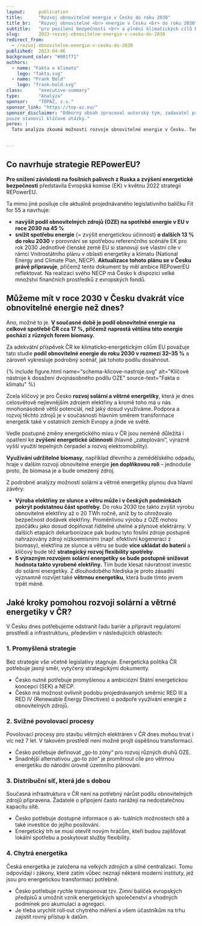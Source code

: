 ```yaml
---
layout:     publication
title:      "Rozvoj obnovitelné energie v Česku do roku 2030"
title_br:   "Rozvoj obnovitelné <br> energie v Česku <br> do roku 2030"
subtitle:   "pro posílení bezpečnosti <br> a plnění klimatických cílů EU"
slug:       2023-rozvoj-obnovitelne-energie-v-cesku-do-2030
redirect_from:
  - /rozvoj-obnovitelne-energie-v-cesku-do-2030
published:  2023-04-06
background_color: "#001f71"
authors:
  - name: "Fakta o klimatu"
    logo: "fakta.svg"
  - name: "Frank Bold"
    logo: "frank-bold.svg"
class:      "executive-summary"
type:       "Analýza"
sponsor:    "TOPAZ, z.s."
sponsor_link: "https://top-az.eu/"
sponsor_disclaimer: "Odborný obsah zpracoval autorský tým, zadavatel pro tuto analýzu
pouze stanovil klíčové otázky."
perex: |
  Tato analýza zkoumá možnosti rozvoje obnovitelné energie v Česku. Ten je jednak klíčový pro dekarbonizaci naší společnosti a jednak snižuje naši závislost na fosilních palivech a tím posiluje naši energetickou bezpečnost a chrání nás před budoucími výkyvy v cenách energií. Podle strategie REPowerEU a návazné unijní legislativy stojí Česko před výzvou – do roku 2030 využití obnovitelné energie zdvojnásobit.


---
```


## Co navrhuje strategie REPowerEU?

**Pro snížení závislosti na fosilních palivech z Ruska a zvýšení energetické bezpečnosti** představila Evropská komise (EK) v květnu 2022 strategii REPowerEU.

Ta mimo jiné posiluje cíle aktuálně projednávaného legislativního balíčku Fit for 55 a navrhuje:
* **navýšit podíl obnovitelných zdrojů (OZE) na spotřebě energie v EU v roce 2030 na 45 %**
* **snížit spotřebu energie** (= zvýšit energetickou účinnost) **o dalších 13 % do roku 2030** v porovnání se spotřebou referenčního scénáře EK pro rok 2030
Jednotlivé členské země EU si stanovují své vlastní cíle v rámci Vnitrostátního plánu v oblasti energetiky a klimatu (National Energy and Climate Plan, NECP). **Aktualizace tohoto plánu se v Česku právě připravuje**, přičemž tento dokument by měl ambice REPowerEU reflektovat. Na realizaci svého NECP má Česko k dispozici velké množství finančních prostředků z evropských fondů.

## Můžeme mít v roce 2030 v Česku dvakrát více obnovitelné energie než dnes?

Ano, možné to je. **V současné době je podíl obnovitelné energie na celkové spotřebě ČR cca 17 %, přičemž naprostá většina této energie pochází z různých forem biomasy.**

Za adekvátní příspěvek ČR ke klimaticko‐energetickým cílům EU považuje tato studie **podíl obnovitelné energie do roku 2030 v rozmezí 32–35 %** a zároveň vykresluje podrobný scénář, jak tohoto podílu dosáhnout.

{% include figure.html
    name="schema-klicove-nastroje.svg"
    alt="Klíčové nástroje k dosažení dvojnásobného podílu OZE"
    source-text="Fakta o klimatu"
%}

Zcela klíčový je pro Česko **rozvoj solární a větrné energetiky**, která je dnes celosvětově nejlevnějším zdrojem elektřiny a kromě toho má u nás mnohonásobně větší potenciál, než jaký dosud využíváme. Podpora a rozvoj těchto zdrojů je v současnosti hlavním směrem transformace energetik také v ostatních zemích Evropy a jinde ve světě.

Vedle postupné změny energetického mixu v ČR jsou neméně důležitá i opatření ke **zvýšení energetické účinnosti** (hlavně „zateplování“, výrazně vyšší využití tepelných čerpadel a rozvoj elektromobility).

**Využívání udržitelné biomasy**, například dřevního a zemědělského odpadu, hraje v dalším rozvoji obnovitelné energie **jen doplňkovou roli** – jednoduše proto, že biomasa je a bude omezený zdroj.

Z podrobné analýzy možností solární a větrné energetiky plynou dva hlavní závěry:
* **Výroba elektřiny ze slunce a větru může i v českých podmínkách pokrýt podstatnou část spotřeby.** Do roku 2030 lze takto zvýšit výrobu obnovitelné elektřiny až o 20 TWh ročně, aniž by to ohrožovalo bezpečnost dodávek elektřiny. Proměnlivou výrobu z OZE mohou zpočátku jako dosud doplňovat řiditelné uhelné a plynové elektrárny. V dalších etapách dekarbonizace pak budou tyto fosilní zdroje postupně nahrazovány zdroji nízkoemisními (např. efektivní kogenerací z biomasy), elektřina ze slunce a větru se bude **více ukládat do baterií** a klíčový bude též **strategický rozvoj flexibility spotřeby**.
* **S výrazným rozvojem solární energetiky se bude postupně snižovat hodnota takto vyrobené elektřiny.** Tím bude klesat návratnost investic do solární energetiky. Z dlouhodobého hlediska je proto zásadní významně rozvíjet také **větrnou energetiku**, která bude tímto jevem trpět méně.

## Jaké kroky pomohou rozvoji solární a větrné energetiky v ČR?

V Česku dnes potřebujeme odstranit řadu bariér a připravit regulatorní prostředí a infrastrukturu, především v následujících oblastech:

<div class="container-fluid wide-figure-desktop"><div class="row align-items-stretch">
<div class="col-md-6 my-3 px-0"><div class="publication-card" markdown="1">

### 1. Promyšlená strategie

Bez strategie vše včetně legislativy stagnuje. Energetická politika ČR potřebuje jasný směr, vytyčený strategickými dokumenty.
* Česko nutně potřebuje promyšlenou a ambiciózní Státní energetickou koncepci (SEK) a NECP.
* Česko má možnost ovlivnit podobu projednávaných směrnic RED III a RED IV (Renewable Energy Directives) o podpoře využívání energie z obnovitelných zdrojů.

</div></div>
<div class="col-md-6 my-3 px-0"><div class="publication-card" markdown="1">

### 2. Svižné povolovací procesy

Povolovací procesy pro stavbu větrných elektráren v ČR dnes mohou trvat i víc než 7 let. V takovém prostředí není možné projít úspěšnou transformací.
* Česko potřebuje definovat „go‐to zóny“ pro rozvoj různých druhů OZE.
* Snadnější alternativou „go‐to zón“ je promítnout cíle pro větrnou energetiku do národní úrovně územního plánování.

</div></div>
<div class="col-md-6 my-3 px-0"><div class="publication-card" markdown="1">

### 3. Distribuční síť, která jde s dobou

Současná infrastruktura v ČR není na potřebný nárůst podílu obnovitelných zdrojů připravena. Žadatelé o připojení často narážejí na nedostatečnou kapacitu sítě.
* Česko potřebuje dostupné informace o ak- tuálních možnostech sítě a také investice do jejího posilování.
* Energetický trh se musí otevřít novým hráčům, kteří budou zajišťovat lokální spotřebu a poskytovat služby flexibility.
</div></div>
<div class="col-md-6 my-3 px-0"><div class="publication-card" markdown="1">

### 4. Chytrá energetika

Česká energetika je založena na velkých zdrojích a silné centralizaci. Tomu odpovídají i zákony, které zatím vůbec neznají některé moderní instituty, jež jsou pro energetickou transformaci potřebné.
* Česko potřebuje rychle transponovat tzv. Zimní balíček evropských předpisů a umožnit vznik energetických společenství a vhodných podmínek pro akumulaci a agregaci.
* Je třeba urychlit roll‐out chytrého měření a všem účastníkům na trhu zajistit rovný přístup k datům.

</div></div></div></div>
